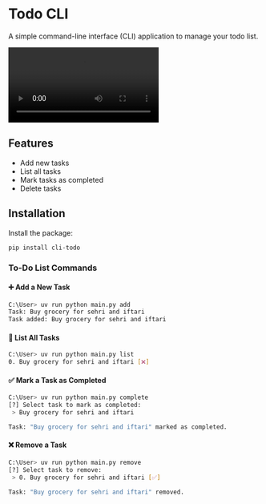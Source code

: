 # Todo CLI

A simple command-line interface (CLI) application to manage your todo list.

<video controls>
    <source src="./demo.mp4" />
</video>


## Features

- Add new tasks
- List all tasks
- Mark tasks as completed
- Delete tasks

## Installation

Install the package:

```bash
pip install cli-todo
```

### To-Do List Commands

#### ➕ Add a New Task
```sh
C:\User> uv run python main.py add
Task: Buy grocery for sehri and iftari
Task added: Buy grocery for sehri and iftari
```

#### 📜 List All Tasks
```sh
C:\User> uv run python main.py list
0. Buy grocery for sehri and iftari [❌]
```

#### ✅ Mark a Task as Completed
```sh
C:\User> uv run python main.py complete
[?] Select task to mark as completed:
 > Buy grocery for sehri and iftari

Task: "Buy grocery for sehri and iftari" marked as completed.
```

#### ❌ Remove a Task
```sh
C:\User> uv run python main.py remove
[?] Select task to remove:
 > 0. Buy grocery for sehri and iftari [✅]

Task: "Buy grocery for sehri and iftari" removed.
```
